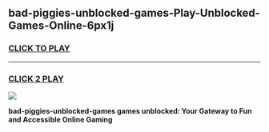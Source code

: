 
## bad-piggies-unblocked-games-Play-Unblocked-Games-Online-6px1j
<h3>
<a href="https://premium76.site?title=bad-piggies-unblocked-games&ref=25A">CLICK TO PLAY</a></h3>
<hr>

<h3>
<a href="https://premium76.site?title=bad-piggies-unblocked-games&ref=25A">CLICK 2 PLAY</a>
  
</h3>

<a href="https://premium76.site?title=bad-piggies-unblocked-games&ref=25A"><img src="https://clearcache.store/games.png"></a>


**bad-piggies-unblocked-games games unblocked: Your Gateway to Fun and Accessible Online Gaming**
